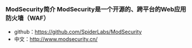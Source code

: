 <!--
 * @Author: 程英明
 * @Date: 2022-07-12 08:54:41
 * @LastEditTime: 2022-07-12 08:58:37
 * @LastEditors: 程英明
 * @Description: 
 * @FilePath: \doc-man\docs\other\websafety\modsecurity.md
 * QQ:504875043@qq.com
-->
### ModSecurity简介 ModSecurity是一个开源的、跨平台的Web应用防火墙（WAF）
- github：https://github.com/SpiderLabs/ModSecurity
- 中文：http://www.modsecurity.cn/